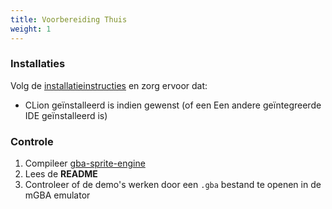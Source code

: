 ```yaml
---
title: Voorbereiding Thuis
weight: 1
---
```


### Installaties

Volg de [installatieinstructies](/extra/installaties) en zorg ervoor dat:

- CLion geïnstalleerd is indien gewenst (of een Een andere geïntegreerde IDE geïnstalleerd is)

### Controle

1. Compileer [gba-sprite-engine](github.com/wgroeneveld/gba-sprite-engine/)
2. Lees de **README**
3. Controleer of de demo's werken door een `.gba` bestand te openen in de mGBA emulator
